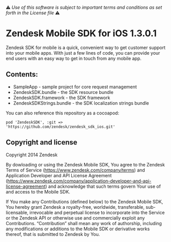 :warning: *Use of this software is subject to important terms and conditions as set forth in the License file* :warning:

# Zendesk Mobile SDK for iOS 1.3.0.1

Zendesk SDK for mobile is a quick, convenient way to get customer support into your mobile apps. With just a few lines of code, you can provide your end users with an easy way to get in touch from any mobile app.

## Contents:

 * SampleApp - sample project for core request management
 * ZendeskSDK.bundle - the SDK resource bundle
 * ZendeskSDK.framework - the SDK framework
 * ZendeskSDKStrings.bundle - the SDK localization strings bundle

You can also reference this repository as a cocoapod:


````
pod 'ZendeskSDK', :git => 'https://github.com/zendesk/zendesk_sdk_ios.git'

````


## Copyright and license

Copyright 2014 Zendesk

By dowloading or using the Zendesk Mobile SDK, You agree to the Zendesk Terms of Service 
(https://www.zendesk.com/company/terms) and Application Developer and API License Agreement (https://www.zendesk.com/company/application-developer-and-api-license-agreement) and 
acknowledge that such terms govern Your use of and access to the Mobile SDK.

If You make any Contributions (defined below) to the Zendesk Mobile SDK, 
You hereby grant Zendesk a royalty-free, worldwide, transferable, sub-licensable, 
irrevocable and perpetual license to incorporate into the Service or the Zendesk API 
or otherwise use and commercially exploit any Contributions. “Contribution” shall mean 
any work of authorship, including any modifications or additions to the Mobile SDK 
or derivative works thereof, that is submitted to Zendesk by You.
